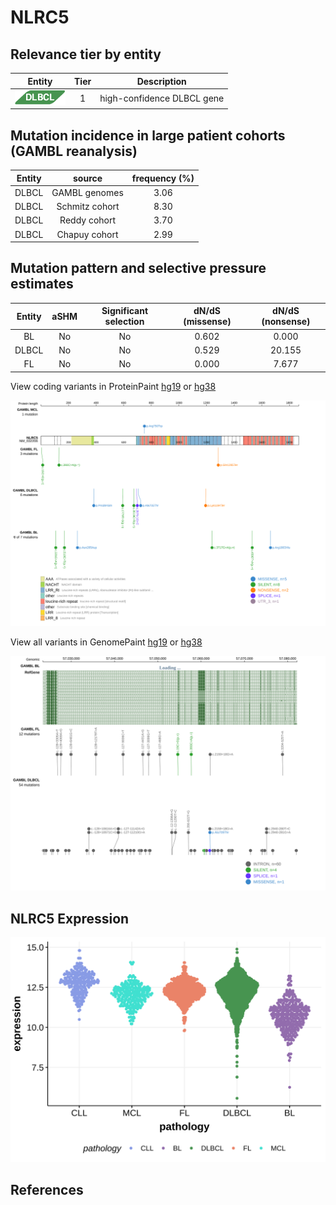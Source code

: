 # NLRC5

## Relevance tier by entity

|Entity|Tier|Description               |
|:------:|:----:|--------------------------|
|![DLBCL](images/icons/DLBCL_tier1.png) |1   |high-confidence DLBCL gene|

## Mutation incidence in large patient cohorts (GAMBL reanalysis)

|Entity|source        |frequency (%)|
|:------:|:--------------:|:-------------:|
|DLBCL |GAMBL genomes |3.06         |
|DLBCL |Schmitz cohort|8.30         |
|DLBCL |Reddy cohort  |3.70         |
|DLBCL |Chapuy cohort |2.99         |

## Mutation pattern and selective pressure estimates

|Entity|aSHM|Significant selection|dN/dS (missense)|dN/dS (nonsense)|
|:------:|:----:|:---------------------:|:----------------:|:----------------:|
|BL    |No  |No                   |0.602           | 0.000          |
|DLBCL |No  |No                   |0.529           |20.155          |
|FL    |No  |No                   |0.000           | 7.677          |



View coding variants in ProteinPaint [hg19](https://morinlab.github.io/LLMPP/GAMBL/NLRC5_protein.html)  or [hg38](https://morinlab.github.io/LLMPP/GAMBL/NLRC5_protein_hg38.html)

![](images/proteinpaint/NLRC5_NM_032206.svg)

View all variants in GenomePaint [hg19](https://morinlab.github.io/LLMPP/GAMBL/NLRC5.html)  or [hg38](https://morinlab.github.io/LLMPP/GAMBL/NLRC5_hg38.html)

![](images/proteinpaint/NLRC5.svg)

## NLRC5 Expression
![](images/gene_expression/NLRC5_by_pathology.svg)
<!-- ORIGIN: Unknown -->

## References
